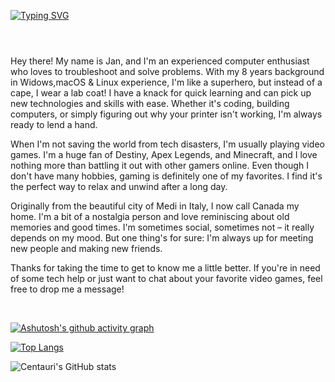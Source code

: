 

[![Typing SVG](https://readme-typing-svg.demolab.com?font=Open+Sans&weight=900&size=30&pause=1000&width=435&lines=The+Architect;Nokrato;JanGyga;The+Guy)](https://nokrato.github.io/) <h1></h1>
<br>
Hey there! My name is Jan, and I'm an experienced computer enthusiast who loves to troubleshoot and solve problems. With my 8 years background in Widows,macOS & Linux experience, I'm like a superhero, but instead of a cape, I wear a lab coat! I have a knack for quick learning and can pick up new technologies and skills with ease. Whether it's coding, building computers, or simply figuring out why your printer isn't working, I'm always ready to lend a hand.

When I'm not saving the world from tech disasters, I'm usually playing video games. I'm a huge fan of Destiny, Apex Legends, and Minecraft, and I love nothing more than battling it out with other gamers online. Even though I don't have many hobbies, gaming is definitely one of my favorites. I find it's the perfect way to relax and unwind after a long day.

Originally from the beautiful city of Medi in Italy, I now call Canada my home. I'm a bit of a nostalgia person and love reminiscing about old memories and good times. I'm sometimes social, sometimes not – it really depends on my mood. But one thing's for sure: I'm always up for meeting new people and making new friends.

Thanks for taking the time to get to know me a little better. If you're in need of some tech help or just want to chat about your favorite video games, feel free to drop me a message!


<br>

[![Ashutosh's github activity graph](https://github-readme-activity-graph.cyclic.app/graph?username=Nokrato&theme=github-compact)](https://github.com/Nokrato/github-readme-activity-graph)

[![Top Langs](https://github-readme-stats.vercel.app/api/top-langs/?username=Nokrato&layout=compact&theme=react)](https://github.com/anuraghazra/github-readme-stats)

![Centauri's GitHub stats](https://github-readme-stats.vercel.app/api?username=Nokrato&theme=react&show_icons=true)
